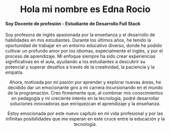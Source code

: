 
<h1 align= "center" > Hola mi nombre es Edna Rocio</h>
<h4 align= "left" > Soy Docente de profesión - Estudiante de Desarrollo Full Stack</h4> 
<p< align= "center"> Soy profesora de inglés apasionada por la enseñanza y el desarrollo de habilidades en mis estudiantes. Durante los últimos años, he tenido la oportunidad de trabajar en un entorno educativo diverso, donde he podido cultivar un profundo amor por los idiomas, especialmente el inglés, y por el proceso de aprendizaje. Mi enfoque siempre ha sido crear experiencias significativas en el aula, ayudando a los estudiantes a descubrir su potencial y superar desafíos a través de la creatividad, la paciencia y la empatía.

Ahora, motivada por mi pasión por aprender y explorar nuevas áreas, he decidido dar un emocionante giro a mi carrera incursionando en el mundo de la programación. Creo firmemente que, al combinar mis conocimientos en pedagogía y mi creciente interés en la tecnología, podré desarrollar soluciones innovadoras que enriquezcan el aprendizaje y la enseñanza.

Estoy emocionada por este nuevo capítulo en mi vida profesional y por las infinitas posibilidades que me esperan en este cruce entre la educación y la tecnología.</p>